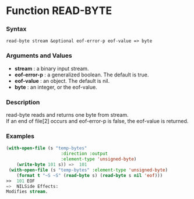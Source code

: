 <!-- Generated on 05/10/2020 by https://github.com/anto2oo/clhs-evolved -->

# Function READ-BYTE

### Syntax
`read-byte stream &optional eof-error-p eof-value => byte`  


### Arguments and Values
- **stream** : a binary input stream.   
- **eof-error-p** : a generalized boolean. The default is true.   
- **eof-value** : an object. The default is nil.   
- **byte** : an integer, or the eof-value.   


### Description
read-byte reads and returns one byte from stream.  
If an end of file[2] occurs and eof-error-p is false, the eof-value is returned.



### Examples
```lisp 
(with-open-file (s "temp-bytes" 
                     :direction :output
                     :element-type 'unsigned-byte)
    (write-byte 101 s)) =>  101
 (with-open-file (s "temp-bytes" :element-type 'unsigned-byte)
    (format t "~S ~S" (read-byte s) (read-byte s nil 'eof)))
>>  101 EOF
=>  NILSide Effects:
Modifies stream.
```
